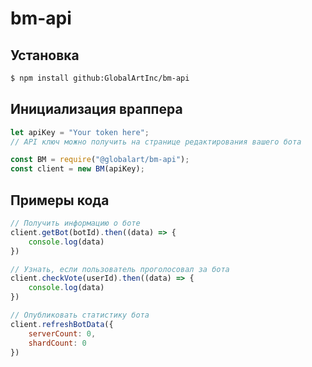 # bm-api

## Установка
```sh
$ npm install github:GlobalArtInc/bm-api
```
## Инициализация враппера
```js
let apiKey = "Your token here";
// API ключ можно получить на странице редактирования вашего бота

const BM = require("@globalart/bm-api");
const client = new BM(apiKey);
```

## Примеры кода
```js
// Получить информацию о боте
client.getBot(botId).then((data) => {
    console.log(data)
})

// Узнать, если пользователь проголосовал за бота
client.checkVote(userId).then((data) => {
    console.log(data)
})

// Опубликовать статистику бота
client.refreshBotData({
    serverCount: 0,
    shardCount: 0
})

```
